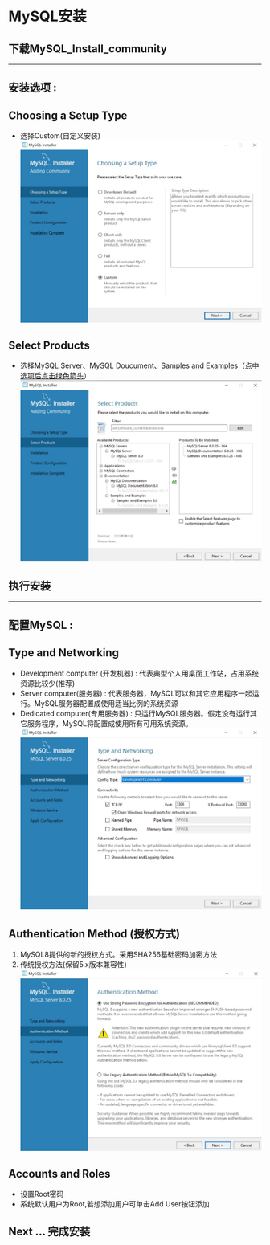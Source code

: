 <!--
 * @Author: Linux_Outsider
 * @Date: 2021-10-12 19:41:00
 * @LastEditors: Linux_Outsider
 * @LastEditTime: 2021-10-28 22:55:11
 * @Description: In User Settings Edit
 * @FilePath: /lwz/Notes/MySQL/Install.md
-->
# MySQL安装
## 下载MySQL_Install_community
---
## 安装选项 :
## Choosing a Setup Type
- 选择Custom(自定义安装)  
![](.\Picture\2021-09-11%20191442.jpg)  
## Select Products
- 选择MySQL Server、MySQL Doucument、Samples and Examples（<u>点中选项后点击绿色箭头</u>）
![](.\Picture\2021-09-11%20191722.jpg)
## 执行安装
---
## 配置MySQL :
## Type and Networking 
- Development computer (开发机器) : 代表典型个人用桌面工作站，占用系统资源比较少(推荐)
- Server computer(服务器) : 代表服务器，MySQL可以和其它应用程序一起运行。MySQL服务器配置成使用适当比例的系统资源
- Dedicated computer(专用服务器) : 只运行MySQL服务器。假定没有运行其它服务程序，MySQL将配置成使用所有可用系统资源。
![](.\Picture\2021-09-11%20200928.jpg)
## Authentication Method (授权方式)
1. MySQL8提供的新的授权方式。采用SHA256基础密码加密方法
2. 传统授权方法(保留5.x版本兼容性)
![](.\Picture\2021-09-11%20201109.jpg)
## Accounts and Roles
- 设置Root密码
- 系统默认用户为Root,若想添加用户可单击Add User按钮添加
## Next ... 完成安装

